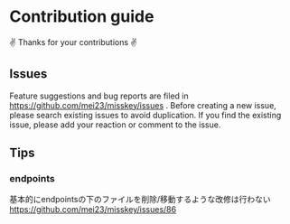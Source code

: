 # Contribution guide
:v: Thanks for your contributions :v:

## Issues
Feature suggestions and bug reports are filed in https://github.com/mei23/misskey/issues .
Before creating a new issue, please search existing issues to avoid duplication.
If you find the existing issue, please add your reaction or comment to the issue.

## Tips

### endpoints

基本的にendpointsの下のファイルを削除/移動するような改修は行わない  
https://github.com/mei23/misskey/issues/86

